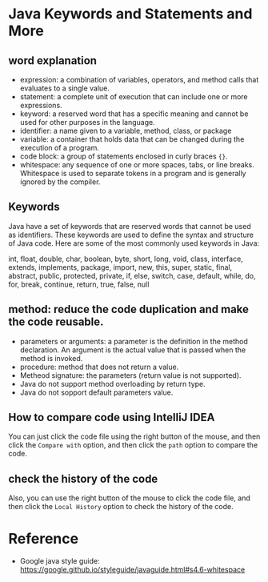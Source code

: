 # Java Keywords and Statements and More
## word explanation
- expression: a combination of variables, operators, and method calls that evaluates to a single value.
- statement: a complete unit of execution that can include one or more expressions.
- keyword: a reserved word that has a specific meaning and cannot be used for other purposes in the language.
- identifier: a name given to a variable, method, class, or package
- variable: a container that holds data that can be changed during the execution of a program.
- code block: a group of statements enclosed in curly braces `{}`.
- whitespace: any sequence of one or more spaces, tabs, or line breaks. Whitespace is used to separate tokens in a program and is generally ignored by the compiler.

## Keywords

Java have a set of keywords that are reserved words that cannot be used as identifiers. These keywords are used to define the syntax and structure of Java code. Here are some of the most commonly used keywords in Java:

int, float, double, char, boolean, byte, short, long, void, class, interface, extends, implements, package, import, new, this, super, static, final, abstract, public, protected, private, if, else, switch, case, default, while, do, for, break, continue, return, true, false, null

## method: reduce the code duplication and make the code reusable.
- parameters or arguments: a parameter is the definition in the method declaration. An argument is the actual value that is passed when the method is invoked.
- procedure: method that does not return a value.
- Metheod signature: the parameters (return value is not supported).
- Java do not support method overloading by return type.
- Java do not sopport default parameters value.

## How to compare code using IntelliJ IDEA
You can just click the code file using the right button of the mouse, and then click the `Compare with` option, and then click the `path` option to compare the code.

## check the history of the code
Also, you can use the right button of the mouse to click the code file, and then click the `Local History` option to check the history of the code.


# Reference
- Google java style guide: https://google.github.io/styleguide/javaguide.html#s4.6-whitespace

